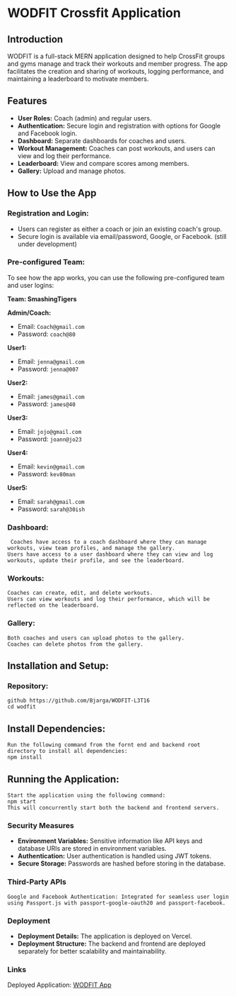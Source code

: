 # WODFIT Crossfit Application

## Introduction

WODFIT is a full-stack MERN application designed to help CrossFit groups and gyms manage and track their workouts and member progress. The app facilitates the creation and sharing of workouts, logging performance, and maintaining a leaderboard to motivate members.

## Features

- **User Roles:** Coach (admin) and regular users.
- **Authentication:** Secure login and registration with options for Google and Facebook login.
- **Dashboard:** Separate dashboards for coaches and users.
- **Workout Management:** Coaches can post workouts, and users can view and log their performance.
- **Leaderboard:** View and compare scores among members.
- **Gallery:** Upload and manage photos.

## How to Use the App

### Registration and Login:

- Users can register as either a coach or join an existing coach's group.
- Secure login is available via email/password, Google, or Facebook. (still under development)

### Pre-configured Team:

To see how the app works, you can use the following pre-configured team and user logins:

**Team: SmashingTigers**

**Admin/Coach:**

- Email: `Coach@gmail.com`
- Password: `coach@80`

**User1:**

- Email: `jenna@gmail.com`
- Password: `jenna@007`

**User2:**

- Email: `james@gmail.com`
- Password: `james@40`

**User3:**

- Email: `jojo@gmail.com`
- Password: `joann@jo23`

**User4:**

- Email: `kevin@gmail.com`
- Password: `kev80man`

**User5:**

- Email: `sarah@gmail.com`
- Password: `sarah@30ish`

### Dashboard:

     Coaches have access to a coach dashboard where they can manage workouts, view team profiles, and manage the gallery.
    Users have access to a user dashboard where they can view and log workouts, update their profile, and see the leaderboard.

### Workouts:

    Coaches can create, edit, and delete workouts.
    Users can view workouts and log their performance, which will be reflected on the leaderboard.

### Gallery:

    Both coaches and users can upload photos to the gallery.
    Coaches can delete photos from the gallery.

## Installation and Setup:

### Repository:

    github https://github.com/Bjarga/WODFIT-L3T16
    cd wodfit

## Install Dependencies:

    Run the following command from the fornt end and backend root directory to install all dependencies:
    npm install

## Running the Application:

    Start the application using the following command:
    npm start
    This will concurrently start both the backend and frontend servers.

### Security Measures

- **Environment Variables:** Sensitive information like API keys and database URIs are stored in environment variables.
- **Authentication:** User authentication is handled using JWT tokens.
- **Secure Storage:** Passwords are hashed before storing in the database.

### Third-Party APIs

    Google and Facebook Authentication: Integrated for seamless user login using Passport.js with passport-google-oauth20 and passport-facebook.

### Deployment

- **Deployment Details:** The application is deployed on Vercel.
- **Deployment Structure:** The backend and frontend are deployed separately for better scalability and maintainability.

### Links

Deployed Application: [WODFIT App](https://wodfit-final.vercel.app/login)

